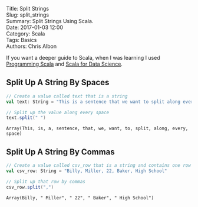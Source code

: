 Title: Split Strings  
Slug: split_strings  
Summary: Split Strings Using Scala.  
Date: 2017-01-03 12:00  
Category: Scala  
Tags: Basics  
Authors: Chris Albon 

If you want a deeper guide to Scala, when I was learning I used [Programming Scala](http://amzn.to/2lV1Ioz) and [Scala for Data Science](http://amzn.to/2mG99OG).

## Split Up A String By Spaces


```scala
// Create a value called text that is a string
val text: String = "This is a sentence that we want to split along every space"

// Split up the value along every space
text.split(" ")
```




    Array(This, is, a, sentence, that, we, want, to, split, along, every, space)



## Split Up A String By Commas


```scala
// Create a value called csv_row that is a string and contains one row of data
val csv_row: String = "Billy, Miller, 22, Baker, High School"

// Split up that row by commas
csv_row.split(",")
```




    Array(Billy, " Miller", " 22", " Baker", " High School")


